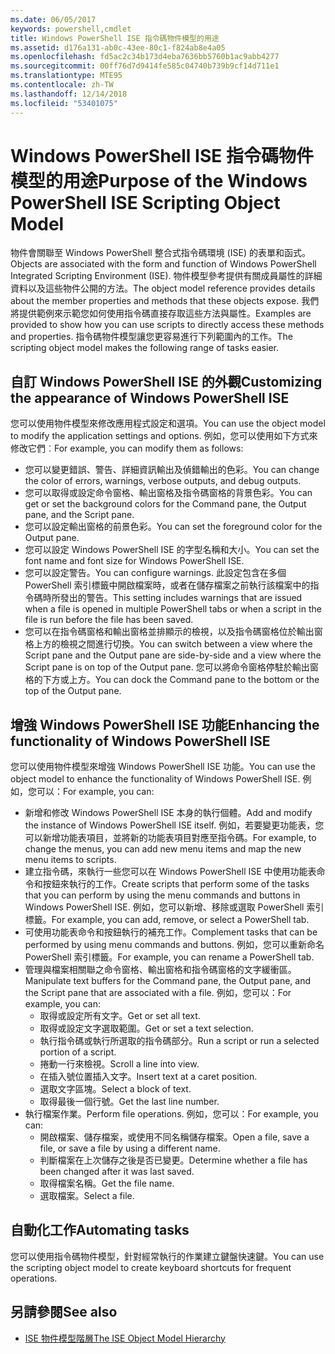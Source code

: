 ```yaml
---
ms.date: 06/05/2017
keywords: powershell,cmdlet
title: Windows PowerShell ISE 指令碼物件模型的用途
ms.assetid: d176a131-ab0c-43ee-80c1-f824ab8e4a05
ms.openlocfilehash: fd5ac2c34b173d4eba7636bb5760b1ac9abb4277
ms.sourcegitcommit: 00ff76d7d9414fe585c04740b739b9cf14d711e1
ms.translationtype: MTE95
ms.contentlocale: zh-TW
ms.lasthandoff: 12/14/2018
ms.locfileid: "53401075"
---
```

# <a name="purpose-of-the-windows-powershell-ise-scripting-object-model"></a><span data-ttu-id="af739-103">Windows PowerShell ISE 指令碼物件模型的用途</span><span class="sxs-lookup"><span data-stu-id="af739-103">Purpose of the Windows PowerShell ISE Scripting Object Model</span></span>

<span data-ttu-id="af739-104">物件會關聯至 Windows PowerShell 整合式指令碼環境 (ISE) 的表單和函式。</span><span class="sxs-lookup"><span data-stu-id="af739-104">Objects are associated with the form and function of Windows PowerShell Integrated Scripting Environment (ISE).</span></span> <span data-ttu-id="af739-105">物件模型參考提供有關成員屬性的詳細資料以及這些物件公開的方法。</span><span class="sxs-lookup"><span data-stu-id="af739-105">The object model reference provides details about the member properties and methods that these objects expose.</span></span> <span data-ttu-id="af739-106">我們將提供範例來示範您如何使用指令碼直接存取這些方法與屬性。</span><span class="sxs-lookup"><span data-stu-id="af739-106">Examples are provided to show how you can use scripts to directly access these methods and properties.</span></span> <span data-ttu-id="af739-107">指令碼物件模型讓您更容易進行下列範圍內的工作。</span><span class="sxs-lookup"><span data-stu-id="af739-107">The scripting object model makes the following range of tasks easier.</span></span>

## <a name="customizing-the-appearance-of-windows-powershell-ise"></a><span data-ttu-id="af739-108">自訂 Windows PowerShell ISE 的外觀</span><span class="sxs-lookup"><span data-stu-id="af739-108">Customizing the appearance of Windows PowerShell ISE</span></span>

<span data-ttu-id="af739-109">您可以使用物件模型來修改應用程式設定和選項。</span><span class="sxs-lookup"><span data-stu-id="af739-109">You can use the object model to modify the application settings and options.</span></span> <span data-ttu-id="af739-110">例如，您可以使用如下方式來修改它們︰</span><span class="sxs-lookup"><span data-stu-id="af739-110">For example, you can modify them as follows:</span></span>

- <span data-ttu-id="af739-111">您可以變更錯誤、警告、詳細資訊輸出及偵錯輸出的色彩。</span><span class="sxs-lookup"><span data-stu-id="af739-111">You can change the color of errors, warnings, verbose outputs, and debug outputs.</span></span>
- <span data-ttu-id="af739-112">您可以取得或設定命令窗格、輸出窗格及指令碼窗格的背景色彩。</span><span class="sxs-lookup"><span data-stu-id="af739-112">You can get or set the background colors for the Command pane, the Output pane, and the Script pane.</span></span>
- <span data-ttu-id="af739-113">您可以設定輸出窗格的前景色彩。</span><span class="sxs-lookup"><span data-stu-id="af739-113">You can set the foreground color for the Output pane.</span></span>
- <span data-ttu-id="af739-114">您可以設定 Windows PowerShell ISE 的字型名稱和大小。</span><span class="sxs-lookup"><span data-stu-id="af739-114">You can set the font name and font size for Windows PowerShell ISE.</span></span>
- <span data-ttu-id="af739-115">您可以設定警告。</span><span class="sxs-lookup"><span data-stu-id="af739-115">You can configure warnings.</span></span> <span data-ttu-id="af739-116">此設定包含在多個 PowerShell 索引標籤中開啟檔案時，或者在儲存檔案之前執行該檔案中的指令碼時所發出的警告。</span><span class="sxs-lookup"><span data-stu-id="af739-116">This setting includes warnings that are issued when a file is opened in multiple PowerShell tabs or when a script in the file is run before the file has been saved.</span></span>
- <span data-ttu-id="af739-117">您可以在指令碼窗格和輸出窗格並排顯示的檢視，以及指令碼窗格位於輸出窗格上方的檢視之間進行切換。</span><span class="sxs-lookup"><span data-stu-id="af739-117">You can switch between a view where the Script pane and the Output pane are side-by-side and a view where the Script pane is on top of the Output pane.</span></span> <span data-ttu-id="af739-118">您可以將命令窗格停駐於輸出窗格的下方或上方。</span><span class="sxs-lookup"><span data-stu-id="af739-118">You can dock the Command pane to the bottom or the top of the Output pane.</span></span>

## <a name="enhancing-the-functionality-of-windows-powershell-ise"></a><span data-ttu-id="af739-119">增強 Windows PowerShell ISE 功能</span><span class="sxs-lookup"><span data-stu-id="af739-119">Enhancing the functionality of Windows PowerShell ISE</span></span>

<span data-ttu-id="af739-120">您可以使用物件模型來增強 Windows PowerShell ISE 功能。</span><span class="sxs-lookup"><span data-stu-id="af739-120">You can use the object model to enhance the functionality of Windows PowerShell ISE.</span></span> <span data-ttu-id="af739-121">例如，您可以：</span><span class="sxs-lookup"><span data-stu-id="af739-121">For example, you can:</span></span>

- <span data-ttu-id="af739-122">新增和修改 Windows PowerShell ISE 本身的執行個體。</span><span class="sxs-lookup"><span data-stu-id="af739-122">Add and modify the instance of Windows PowerShell ISE itself.</span></span> <span data-ttu-id="af739-123">例如，若要變更功能表，您可以新增功能表項目，並將新的功能表項目對應至指令碼。</span><span class="sxs-lookup"><span data-stu-id="af739-123">For example, to change the menus, you can add new menu items and map the new menu items to scripts.</span></span>
- <span data-ttu-id="af739-124">建立指令碼，來執行一些您可以在 Windows PowerShell ISE 中使用功能表命令和按鈕來執行的工作。</span><span class="sxs-lookup"><span data-stu-id="af739-124">Create scripts that perform some of the tasks that you can perform by using the menu commands and buttons in Windows PowerShell ISE.</span></span> <span data-ttu-id="af739-125">例如，您可以新增、移除或選取 PowerShell 索引標籤。</span><span class="sxs-lookup"><span data-stu-id="af739-125">For example, you can add, remove, or select a PowerShell tab.</span></span>
- <span data-ttu-id="af739-126">可使用功能表命令和按鈕執行的補充工作。</span><span class="sxs-lookup"><span data-stu-id="af739-126">Complement tasks that can be performed by using menu commands and buttons.</span></span> <span data-ttu-id="af739-127">例如，您可以重新命名 PowerShell 索引標籤。</span><span class="sxs-lookup"><span data-stu-id="af739-127">For example, you can rename a PowerShell tab.</span></span>
- <span data-ttu-id="af739-128">管理與檔案相關聯之命令窗格、輸出窗格和指令碼窗格的文字緩衝區。</span><span class="sxs-lookup"><span data-stu-id="af739-128">Manipulate text buffers for the Command pane, the Output pane, and the Script pane that are associated with a file.</span></span> <span data-ttu-id="af739-129">例如，您可以：</span><span class="sxs-lookup"><span data-stu-id="af739-129">For example, you can:</span></span>
  - <span data-ttu-id="af739-130">取得或設定所有文字。</span><span class="sxs-lookup"><span data-stu-id="af739-130">Get or set all text.</span></span>
  - <span data-ttu-id="af739-131">取得或設定文字選取範圍。</span><span class="sxs-lookup"><span data-stu-id="af739-131">Get or set a text selection.</span></span>
  - <span data-ttu-id="af739-132">執行指令碼或執行所選取的指令碼部分。</span><span class="sxs-lookup"><span data-stu-id="af739-132">Run a script or run a selected portion of a script.</span></span>
  - <span data-ttu-id="af739-133">捲動一行來檢視。</span><span class="sxs-lookup"><span data-stu-id="af739-133">Scroll a line into view.</span></span>
  - <span data-ttu-id="af739-134">在插入號位置插入文字。</span><span class="sxs-lookup"><span data-stu-id="af739-134">Insert text at a caret position.</span></span>
  - <span data-ttu-id="af739-135">選取文字區塊。</span><span class="sxs-lookup"><span data-stu-id="af739-135">Select a block of text.</span></span>
  - <span data-ttu-id="af739-136">取得最後一個行號。</span><span class="sxs-lookup"><span data-stu-id="af739-136">Get the last line number.</span></span>
- <span data-ttu-id="af739-137">執行檔案作業。</span><span class="sxs-lookup"><span data-stu-id="af739-137">Perform file operations.</span></span> <span data-ttu-id="af739-138">例如，您可以：</span><span class="sxs-lookup"><span data-stu-id="af739-138">For example, you can:</span></span>
  - <span data-ttu-id="af739-139">開啟檔案、儲存檔案，或使用不同名稱儲存檔案。</span><span class="sxs-lookup"><span data-stu-id="af739-139">Open a file, save a file, or save a file by using a different name.</span></span>
  - <span data-ttu-id="af739-140">判斷檔案在上次儲存之後是否已變更。</span><span class="sxs-lookup"><span data-stu-id="af739-140">Determine whether a file has been changed after it was last saved.</span></span>
  - <span data-ttu-id="af739-141">取得檔案名稱。</span><span class="sxs-lookup"><span data-stu-id="af739-141">Get the file name.</span></span>
  - <span data-ttu-id="af739-142">選取檔案。</span><span class="sxs-lookup"><span data-stu-id="af739-142">Select a file.</span></span>

## <a name="automating-tasks"></a><span data-ttu-id="af739-143">自動化工作</span><span class="sxs-lookup"><span data-stu-id="af739-143">Automating tasks</span></span>

<span data-ttu-id="af739-144">您可以使用指令碼物件模型，針對經常執行的作業建立鍵盤快速鍵。</span><span class="sxs-lookup"><span data-stu-id="af739-144">You can use the scripting object model to create keyboard shortcuts for frequent operations.</span></span>

## <a name="see-also"></a><span data-ttu-id="af739-145">另請參閱</span><span class="sxs-lookup"><span data-stu-id="af739-145">See also</span></span>

- [<span data-ttu-id="af739-146">ISE 物件模型階層</span><span class="sxs-lookup"><span data-stu-id="af739-146">The ISE Object Model Hierarchy</span></span>](The-ISE-Object-Model-Hierarchy.md)